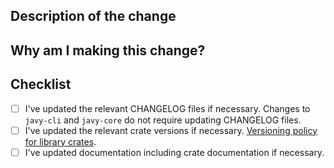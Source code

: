 ## Description of the change

## Why am I making this change?

## Checklist

- [ ] I've updated the relevant CHANGELOG files if necessary. Changes to `javy-cli` and `javy-core` do not require updating CHANGELOG files.
- [ ] I've updated the relevant crate versions if necessary. [Versioning policy for library crates](../docs/contributing.md#versioning-for-library-crates).
- [ ] I've updated documentation including crate documentation if necessary.
